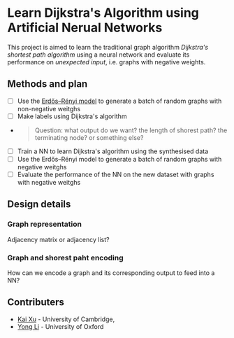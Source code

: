 # Learn Dijkstra's Algorithm using Artificial Nerual Networks

This project is aimed to learn the traditional graph algorithm *Dijkstra's shortest path algorithm* using a neural network and evaluate its performance on *unexpected input*, i.e. graphs with negative weights.

## Methods and plan

- [ ] Use the [Erdős–Rényi model](https://en.wikipedia.org/wiki/Erd%C5%91s%E2%80%93R%C3%A9nyi_model) to generate a batch of random graphs with non-negative weitghs
- [ ] Make labels using Dijkstra's algorithm
- > Question: what output do we want? the length of shorest path? the terminating node? or something else?
- [ ] Train a NN to learn Dijkstra's algorithm using the synthesised data
- [ ] Use the Erdős–Rényi model to generate a batch of random graphs with negative weitghs
- [ ] Evaluate the performance of the NN on the new dataset with graphs with negative weitghs

## Design details

### Graph representation

Adjacency matrix or adjacency list?

### Graph and shorest paht encoding

How can we encode a graph and its corresponding output to feed into a NN?

## Contributers

- [Kai Xu](xukai92.github.io) - University of Cambridge, 
- [Yong Li](neilli1992.github.io) - University of Oxford
